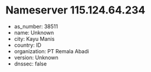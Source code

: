 # Nameserver 115.124.64.234

* as_number: 38511
* name: Unknown
* city: Kayu Manis
* country: ID
* organization: PT Remala Abadi
* version: Unknown
* dnssec: false
